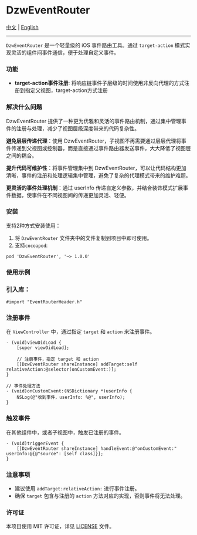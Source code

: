 # DzwEventRouter

[中文](https://github.com/Dtheme/DzwEventRouter/blob/main/README.md) | [English](https://github.com/Dtheme/DzwEventRouter/blob/main/README-en.md)

---

`DzwEventRouter` 是一个轻量级的 iOS 事件路由工具。通过 `target-action` 模式实现灵活的组件间事件通信，便于处理自定义事件。

### 功能

- **target-action事件注册**: 将响应链事件子层级的时间使用非反向代理的方式注册到指定父视图，target-action方式注册

### 解决什么问题

DzwEventRouter 提供了一种更为优雅和灵活的事件路由机制，通过集中管理事件的注册与处理，减少了视图层级深度带来的代码复杂性。

**避免层层传递代理**：使用 DzwEventRouter，子视图不再需要通过层层代理将事件传递到父视图或控制器，而是直接通过事件路由器发送事件，大大降低了视图层之间的耦合。

**提升代码可维护性**：将事件管理集中到 DzwEventRouter，可以让代码结构更加清晰，事件的注册和处理逻辑集中管理，避免了复杂的代理模式带来的维护难题。

**更灵活的事件处理机制**：通过 userInfo 传递自定义参数，并结合装饰模式扩展事件数据，使事件在不同视图间的传递更加灵活、轻便。

### 安装

支持2种方式安装使用：
1. 将 `DzwEventRouter` 文件夹中的文件复制到项目中即可使用。
2. 支持`cocoapod`:
  ```
  pod 'DzwEventRouter', '~> 1.0.0'
  ```

### 使用示例

### 引入库：

```objc
#import "EventRouterHeader.h"
```

### 注册事件

在 `ViewController` 中，通过指定 `target` 和 `action` 来注册事件。

```
- (void)viewDidLoad {
    [super viewDidLoad];

    // 注册事件，指定 target 和 action
    [[DzwEventRouter shareInstance] addTarget:self relativeAction:@selector(onCustomEvent:)];
}

// 事件处理方法
- (void)onCustomEvent:(NSDictionary *)userInfo {
    NSLog(@"收到事件，userInfo: %@", userInfo);
}

```

### 触发事件

在其他组件中，或者子视图中，触发已注册的事件。

```
- (void)triggerEvent {
    [[DzwEventRouter shareInstance] handleEvent:@"onCustomEvent:" userInfo:@{@"source": [self class]}];
}

```

### 注意事项

- 建议使用 `addTarget:relativeAction:` 进行事件注册。
- 确保 `target` 包含与注册的 `action` 方法对应的实现，否则事件将无法处理。

### 许可证

本项目使用 MIT 许可证，详见 [LICENSE](https://github.com/Dtheme/DzwEventRouter/blob/main/LICENSE) 文件。
